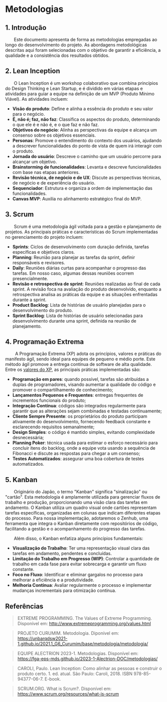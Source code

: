 # Metodologias

## 1. Introdução

&emsp;&emsp;Este documento apresenta de forma as metodologias empregadas
ao longo do desenvolvimento do projeto. As abordagens metodológicas descritas 
aqui foram selecionadas com o objetivo de garantir a eficiência, a qualidade e
a consistência dos resultados obtidos.

## 2. Lean Inception

&emsp;&emsp;O Lean Inception é um workshop colaborativo que combina princípios do Design Thinking e Lean Startup, e é dividido em várias etapas e atividades para guiar a equipe na definição de um MVP (Produto Mínimo Viável). As atividades incluem:

- **Visão do produto**: Define e alinha a essência do produto e seu valor para o negócio.
- **É, não é; faz, não faz**: Classifica os aspectos do produto, determinando o que ele é e não é, e o que faz e não faz.
- **Objetivos do negócio**: Alinha as perspectivas da equipe e alcança um consenso sobre os objetivos essenciais.
- **Personas**: Promove o entendimento do contexto dos usuários, ajudando a descrever funcionalidades do ponto de vista de quem irá interagir com o produto.
- **Jornada do usuário**: Descreve o caminho que um usuário percorre para alcançar um objetivo.
- **Brainstorming de funcionalidades**: Levanta e descreve funcionalidades com base nas etapas anteriores.
- **Revisão técnica, de negócio e de UX**: Discute as perspectivas técnicas, de negócio e de experiência do usuário.
- **Sequenciador**: Estrutura e organiza a ordem de implementação das funcionalidades.
- **Canvas MVP**: Auxilia no alinhamento estratégico final do MVP.

## 3. Scrum

&emsp;&emsp;Scrum é uma metodologia ágil voltada para a gestão e planejamento de projetos. As principais práticas e características do Scrum implementadas no gerenciamento do projeto incluem:

- **Sprints**: Ciclos de desenvolvimento com duração definida, tarefas específicas e objetivos claros.
- **Planning**: Reunião para planejar as tarefas da sprint, definir responsáveis e revisores.
- **Daily**: Reuniões diárias curtas para acompanhar o progresso das tarefas. Em nosso caso, algumas dessas reuniões ocorrem presencialmente.
- **Revisão e retrospectiva de sprint**: Reuniões realizadas ao final de cada sprint. A revisão foca na avaliação do produto desenvolvido, enquanto a retrospectiva analisa as práticas da equipe e as situações enfrentadas durante a sprint.
- **Product Backlog**: Lista de histórias de usuário planejadas para o desenvolvimento do produto.
- **Sprint Backlog**: Lista de histórias de usuário selecionadas para desenvolvimento durante uma sprint, definida na reunião de planejamento.

## 4. Programação Extrema

&emsp;&emsp; A Programação Extrema (XP) adota os princípios, valores e práticas do manifesto ágil, sendo ideal para equipes de pequeno e médio porte. Este método ágil promove a entrega contínua de software de alta qualidade. Entre os [valores do XP](http://www.extremeprogramming.org/values.html), as principais práticas implementadas são:

- **Programação em pares**: quando possível, tarefas são atribuídas a duplas de programadores, visando aumentar a qualidade do código e promover o compartilhamento de conhecimento;
- **Lançamentos Pequenos e Frequentes**: entregas frequentes de incrementos funcionais do produto;
- **Integração Contínua**: códigos são integrados regularmente para garantir que as alterações sejam combinadas e testadas continuamente;
- **Cliente Sempre Presente**: os proprietários do produto participam ativamente do desenvolvimento, fornecendo feedback constante e esclarecendo requisitos semanalmente;
- **Design Simples**: o código é mantido simples, evitando complexidade desnecessária;
- **Planning Poker**: técnica usada para estimar o esforço necessário para concluir itens do backlog, onde a equipe vota usando a sequência de Fibonacci e discute as respostas para chegar a um consenso;
- **Testes Automatizados**: assegurar uma boa cobertura de testes automatizados.

## 5. Kanban

&emsp;&emsp;Originário do Japão, o termo "Kanban" significa "sinalização" ou "cartão". Esta metodologia é amplamente utilizada para gerenciar fluxos de trabalho e produção, proporcionando uma visão clara das tarefas em andamento. O Kanban utiliza um quadro visual onde cartões representam tarefas específicas, organizadas em colunas que indicam diferentes etapas do processo. Para nossa implementação, adotaremos o Zenhub, uma ferramenta que integra o Kanban diretamente com repositórios de código, facilitando a gestão e o acompanhamento do progresso das tarefas.

&emsp;&emsp;Além disso, o Kanban enfatiza alguns princípios fundamentais:

- **Visualização do Trabalho**: Ter uma representação visual clara das tarefas em andamento, pendentes e concluídas.
- **Limitação do Trabalho em Progresso (WIP)**: Controlar a quantidade de trabalho em cada fase para evitar sobrecarga e garantir um fluxo constante.
- **Foco no Fluxo**: Identificar e eliminar gargalos no processo para melhorar a eficiência e a produtividade.
- **Melhoria Contínua**: Avaliar regularmente o processo e implementar mudanças incrementais para otimização contínua.

## Referências

> EXTREME PROGRAMMING. The Values of Extreme Programming. Disponível em: <http://www.extremeprogramming.org/values.html>

> PROJETO CURUMIM. Metodologia. Diponível em: <https://unbarqdsw2021-1.github.io/2021.1_G6_Curumim/base/metodologia/metodologia/>

>EQUIPE ALECTRION 2023-1. Metodologias. Disponível em: <https://fga-eps-mds.github.io/2023-1-Alectrion-DOC/metodologias/>

> CAROLI, Paulo. Lean Inception: Como alinhar as pessoas e construir o produto certo. 1. ed. atual. São Paulo: Caroli, 2018. ISBN 978-85-94377-06-7. E-book.
    
> SCRUM.ORG. What is Scrum?. Disponível em: <https://www.scrum.org/resources/what-is-scrum>
